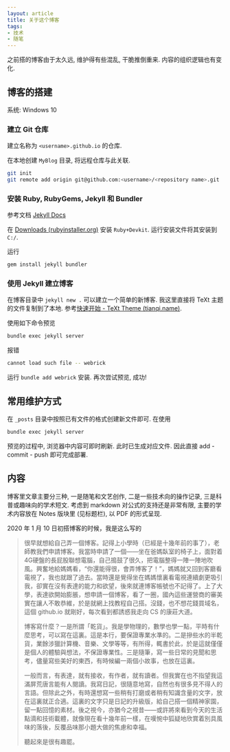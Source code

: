 ```yaml
---
layout: article
title: 关于这个博客
tags: 
- 技术
- 随笔
---
```


之前搭的博客由于太久远, 维护得有些混乱, 干脆推倒重来. 内容的组织逻辑也有变化. <!--more-->

## 博客的搭建

系统: Windows 10

### 建立 Git 仓库

建立名称为 `<username>.github.io` 的仓库.

在本地创建 `MyBlog` 目录, 将远程仓库与此关联.

```bash
git init
git remote add origin git@github.com:<username>/<repository name>.git
```

### 安装 Ruby, RubyGems, Jekyll 和 Bundler

参考文档 [Jekyll Docs](https://jekyllrb.com/docs/installation/)

在 [Downloads (rubyinstaller.org)](https://rubyinstaller.org/downloads/) 安装 `Ruby+Devkit`. 运行安装文件将其安装到 `C:/`. 

运行

``` bash
gem install jekyll bundler
```

### 使用 Jekyll 建立博客

在博客目录中 `jekyll new .` 可以建立一个简单的新博客. 我这里直接将 TeXt 主题的文件复制到了本地. 参考[快速开始 - TeXt Theme (tianqi.name)](https://tianqi.name/jekyll-TeXt-theme/docs/zh/quick-start).

使用如下命令预览

```bash
bundle exec jekyll server
```

报错

```bash
cannot load such file -- webrick
```

运行 `bundle add webrick` 安装. 再次尝试预览, 成功!

## 常用维护方式

在 `_posts` 目录中按照已有文件的格式创建新文件即可. 在使用

```bash
bundle exec jekyll server
```

预览的过程中, 浏览器中内容可即时刷新. 此时已生成对应文件. 因此直接 add - commit - push 即可完成部署.

## 内容

博客里文章主要分三种, 一是随笔和文艺创作, 二是一些技术向的操作记录, 三是科普或趣味向的学术短文. 考虑到 markdown 对公式的支持还是非常有限, 主要的学术内容放在 Notes 版块里 (见标题栏), 以 PDF 的形式呈现.

2020 年 1 月 10 日初搭博客的时候，我是这么写的

> 很早就想給自己弄一個博客。記得上小學時（已經是十幾年前的事了），老師教我們申請博客。我當時申請了一個——坐在爸媽臥室的椅子上，面對着4G硬盤的長屁股聯想電腦，自己搗鼓了很久，把電腦整得一陣一陣地吹風。興奮地給媽媽看，“你還能得很，會弄博客了！”，媽媽就又回到客廳看電視了，我也就跟了過去。當時還是覺得坐在媽媽懷裏看電視連續劇更吸引我，卻實在沒有表達的能力和欲望，後來就連博客帳號也不記得了。上了大學，表達欲開始膨脹，想申請一個博客，看了一圈，國內這些運營商的審美實在讓人不敢恭維，於是就網上找教程自己搭。沒錢，也不想花錢買域名，這個 github.io 就剛好，每次看到都誘惑我走向 CS 的康莊大道。
>
> 博客寫什麼？一是所謂「乾貨」。我是學物理的，數學也學一點，平時有什麼思考，可以寫在這裏。這是本行，要保證專業水準的。二是摻些水的半乾貨，業餘涉獵計算機、音樂、文學等等，有所得，輒書於此，於是這就僅僅是個人的體驗與想法，不保證專業性。三是隨筆，寫一些日常的見聞和思考，儘量寫些美好的東西，有時候編一兩個小故事，也放在這裏。
> 
> 一般而言，有表達，就有接收，有作者，就有讀者。但我實在也不指望我這滿屏荒唐言能有人閱讀。我寫日記，很隨意地寫，自然也有很多見不得人的言語。但除此之外，有時還想寫一些稍有打磨或者稍有知識含量的文字，放在這裏就正合適。這裏的文字只是日記的升級版，給自己搭一個精神家園，留一點回憶的素材。後之視今，亦猶今之視昔——或許將來看到今天的生活點滴和技術載體，就像現在看十幾年前一樣，在嘆惋中狐疑地欣賞着別具風味的落後，反覆品味那小題大做的焦慮和幸福。
>
> 聽起來是很有趣罷。